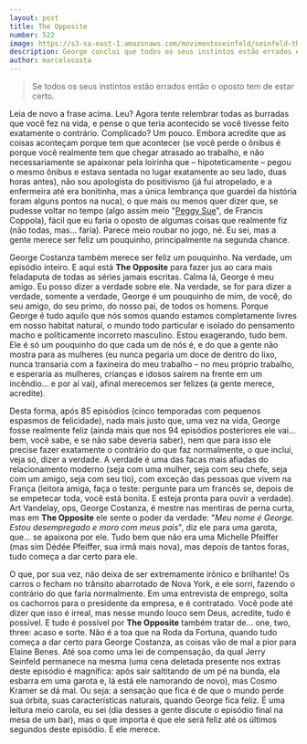 ```yaml
---
layout: post
title: The Opposite
number: 522
image: https://s3-sa-east-1.amazonaws.com/movimentoseinfeld/seinfeld-the-opposite.jpg
description: George conclui que todos os seus instintos estão errados e decide começar a fazer tudo ao contrário do que normalmente faria.
author: marcelocosta
---
```


> Se todos os seus instintos estão errados então o oposto tem de estar certo.

Leia de novo a frase acima. Leu? Agora tente relembrar todas as burradas que você fez na vida, e pense o que teria acontecido se você tivesse feito exatamente o contrário. Complicado? Um pouco. Embora acredite que as coisas aconteçam porque tem que acontecer (se você perde o ônibus é porque você realmente tem que chegar atrasado ao trabalho, e não necessariamente se apaixonar pela loirinha que – hipoteticamente – pegou o mesmo ônibus e estava sentada no lugar exatamente ao seu lado, duas horas antes), não sou apologista do positivismo (já fui atropelado, e a enfermeira até era bonitinha, mas a única lembrança que guardei da história foram alguns pontos na nuca), o que mais ou menos quer dizer que, se pudesse voltar no tempo (algo assim meio "<a href="http://www.imdb.com/title/tt0091738/">Peggy Sue</a>", de Francis Coppola), fácil que eu faria o oposto de algumas coisas que realmente fiz (não todas, mas... faria). Parece meio roubar no jogo, né. Eu sei, mas a gente merece ser feliz um pouquinho, principalmente na segunda chance. 

George Costanza também merece ser feliz um pouquinho. Na verdade, um episódio inteiro. E aqui está **The Opposite** para fazer jus ao cara mais feladaputa de todas as séries jamais escritas. Calma lá, George é meu amigo. Eu posso dizer a verdade sobre ele. Na verdade, se for para dizer a verdade, somente a verdade, George é um pouquinho de mim, de você, do seu amigo, do seu primo, do nosso pai, de todos os homens. Porque George é tudo aquilo que nós somos quando estamos completamente livres em nosso habitat natural, o mundo todo particular e isolado do pensamento macho e politicamente incorreto masculino. Estou exagerando, tudo bem. Ele é só um pouquinho do que cada um de nós é, e do que a gente não mostra para as mulheres (eu nunca pegaria um doce de dentro do lixo, nunca transaria com a faxineira do meu trabalho – no meu próprio trabalho, e esperaria as mulheres, crianças e idosos saírem na frente em um incêndio... e por aí vai), afinal merecemos ser felizes (a gente merece, acredite). 

Desta forma, após 85 episódios (cinco temporadas com pequenos espasmos de felicidade), nada mais justo que, uma vez na vida, George fosse realmente feliz (ainda mais que nos 94 episódios posteriores ele vai... bem, você sabe, e se não sabe deveria saber), nem que para isso ele precise fazer exatamente o contrário do que faz normalmente, o que inclui, veja só, dizer a verdade. A verdade é uma das facas mais afiadas do relacionamento moderno (seja com uma mulher, seja com seu chefe, seja com um amigo, seja com seu tio), com exceção das pessoas que vivem na França (leitora amiga, faça o teste: pergunte para um francês se, depois de se empetecar toda, você está bonita. E esteja pronta para ouvir a verdade). Art Vandelay, ops, George Costanza, é mestre nas mentiras de perna curta, mas em **The Opposite** ele sente o poder da verdade: "*Meu nome é George. Estou desempregado e moro com meus pais*", diz ele para uma garota, que... se apaixona por ele. Tudo bem que não era uma Michelle Pfeiffer (mas sim Dédée Pfeiffer, sua irmã mais nova), mas depois de tantos foras, tudo começa a dar certo para ele. 

O que, por sua vez, não deixa de ser extremamente irônico e brilhante! Os carros o fecham no trânsito abarrotado de Nova York, e ele sorri, fazendo o contrário do que faria normalmente. Em uma entrevista de emprego, solta os cachorros para o presidente da empresa, e é contratado. Você pode até dizer que isso é irreal, mas nesse mundo louco sem Deus, acredite, tudo é possível. E tudo é possível por **The Opposite** também tratar de... one, two, three: acaso e sorte. Não é a toa que na Roda da Fortuna, quando tudo começa a dar certo para George Costanza, as coisas vão de mal a pior para Elaine Benes. Até soa como uma lei de compensação, da qual Jerry Seinfeld permanece na mesma (uma cena deletada presente nos extras deste episódio é magnífica: após sair saltitando de um pé na bunda, ela esbarra em uma garota e, lá está ele namorando de novo), mas Cosmo Kramer se dá mal. Ou seja: a sensação que fica é de que o mundo perde sua órbita, suas características naturais, quando George fica feliz. É uma leitura meio carola, eu sei (dia desses a gente discute o episódio final na mesa de um bar), mas o que importa é que ele será feliz até os últimos segundos deste episódio. E ele merece.